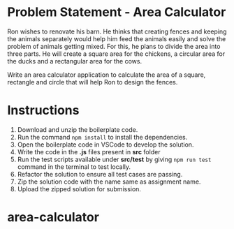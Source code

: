 # Problem Statement - Area Calculator

Ron wishes to renovate his barn. He thinks that creating fences and keeping the animals separately would help him feed the animals easily and solve the problem of animals getting mixed. For this, he plans to divide the area into three parts. He will create a square area for the chickens, a circular area for the ducks and a rectangular area for the cows.​

Write an area calculator application to calculate the area of a square, rectangle and circle that will help Ron to design the fences.

# Instructions

1. Download and unzip the boilerplate code.
2. Run the command `npm install` to install the dependencies.
3. Open the boilerplate code in VSCode to develop the solution.
4. Write the code in the **.js** files present in **src** folder
5. Run the test scripts available under **src/test** by giving `npm run test` command in the terminal to test locally.
6. Refactor the solution to ensure all test cases are passing.
7. Zip the solution code with the name same as assignment name.
8. Upload the zipped solution for submission.
# area-calculator
